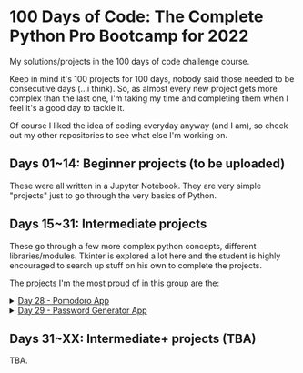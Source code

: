 # 100 Days of Code:  The Complete Python Pro Bootcamp for 2022

My solutions/projects in the 100 days of code challenge course. 

Keep in mind it's 100 projects for 100 days, nobody said those needed to be consecutive days (...i think). 
So, as almost every new project gets more complex than the last one, I'm taking my time and completing them when I feel it's a good day to tackle it.

Of course I liked the idea of coding everyday anyway (and I am), so check out my other repositories to see what else I'm working on.

## Days 01~14: Beginner projects (to be uploaded)

These were all written in a Jupyter Notebook. They are very simple "projects" just to go through the very basics of Python.

## Days 15~31: Intermediate projects

These go through a few more complex python concepts, different libraries/modules.
Tkinter is explored a lot here and the student is highly encouraged to search up stuff on his own to complete the projects.


The projects I'm the most proud of in this group are the:

<details>
<summary><a href="https://github.com/ArielMAJ/100-days-of-code/tree/master/Day%2028%20-%20Pomodoro%20App" target="_blank">Day 28 - Pomodoro App</a></summary>

I didn't diverge too much from the proposed by the teacher, but it ended looking quite nice. 
I personalized the buttons and added the functionality of pausing the timer (which isn't proposed by the teacher).

</details>

<details>
<summary><a href="https://github.com/ArielMAJ/100-days-of-code/tree/master/Day%2029%20-%20Password%20Generator%20App" target="_blank">Day 29 - Password Generator App</a></summary>

This is my favorite one from the intermediate projects. I was studying SQLite when I did this project and decided to use it to store the passwords.
I ended up going overboard and added a second window in which the user can easily see all passwords/search for specific ones/delete them/copy them to the clipboard.
The original project stores them in txt files and you have to open the file manually to see them. 
Later on "Day 30" the teacher proposes using JSON files to store them and proposes a simple search button, but what I had already done was far better.

</details>

## Days 31~XX: Intermediate+ projects (TBA)

TBA.

